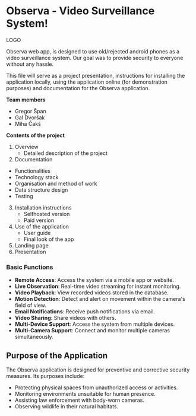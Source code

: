 # Observa - Video Surveillance System!

LOGO




Observa web app, is designed to use old/rejected android phones as a video surveillance system. Our goal was to provide security to everyone without any hassle.  

This file will serve as a project presentation, instructions for installing the application locally, using the application online (for demonstration purposes) and documentation for the Observa application. 

**Team members**
- Gregor Špan
- Gal Dvoršak
- Miha Čakš

**Contents of the project**
1. Overview
   - Detailed description of the project
2. Documentation
- Functionalities
- Technology stack
- Organisation and method of work
- Data structure design
- Testing
3. Installation instructions 
   - Selfhosted version
   - Paid version
4. Use of the application
   - User guide
   - Final look of the app
5. Landing page
6. Presentation

### Basic Functions

- **Remote Access**: Access the system via a mobile app or website.
- **Live Observation**: Real-time video streaming for instant monitoring.
- **Video Playback**: View recorded videos stored in the database.
- **Motion Detection**: Detect and alert on movement within the camera's field of view.
- **Email Notifications**: Receive push notifications via email.
- **Video Sharing**: Share videos with others.
- **Multi-Device Support**: Access the system from multiple devices.
- **Multi-Camera Support**: Connect and monitor multiple cameras simultaneously.

## Purpose of the Application

The Observa application is designed for preventive and corrective security measures. Its purposes include:

- Protecting physical spaces from unauthorized access or activities.
- Monitoring environments unsuitable for human presence.
- Assisting law enforcement with body-worn cameras.
- Observing wildlife in their natural habitats.


